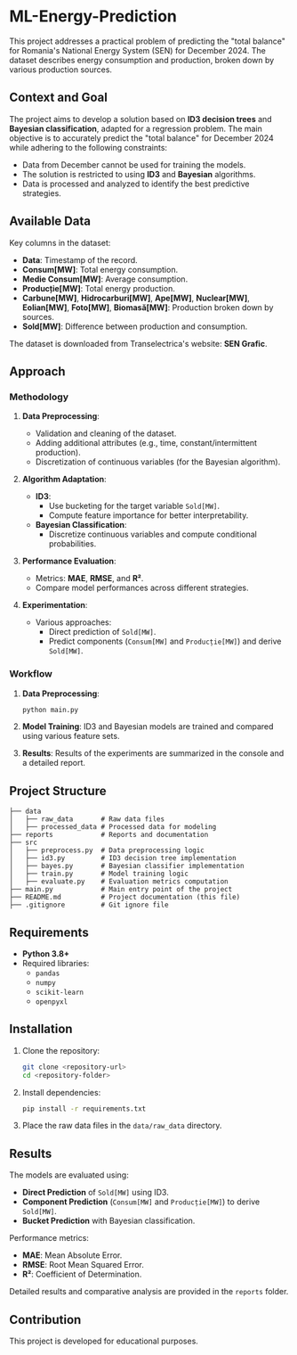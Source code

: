 # ML-Energy-Prediction

This project addresses a practical problem of predicting the "total balance" for Romania's National Energy System (SEN) for December 2024. The dataset describes energy consumption and production, broken down by various production sources.

## Context and Goal

The project aims to develop a solution based on **ID3 decision trees** and **Bayesian classification**, adapted for a regression problem. The main objective is to accurately predict the "total balance" for December 2024 while adhering to the following constraints:
- Data from December cannot be used for training the models.
- The solution is restricted to using **ID3** and **Bayesian** algorithms.
- Data is processed and analyzed to identify the best predictive strategies.

## Available Data

Key columns in the dataset:
- **Data**: Timestamp of the record.
- **Consum[MW]**: Total energy consumption.
- **Medie Consum[MW]**: Average consumption.
- **Producție[MW]**: Total energy production.
- **Carbune[MW]**, **Hidrocarburi[MW]**, **Ape[MW]**, **Nuclear[MW]**, **Eolian[MW]**, **Foto[MW]**, **Biomasă[MW]**: Production broken down by sources.
- **Sold[MW]**: Difference between production and consumption.

The dataset is downloaded from Transelectrica's website: **SEN Grafic**.

## Approach

### Methodology

1. **Data Preprocessing**:
   - Validation and cleaning of the dataset.
   - Adding additional attributes (e.g., time, constant/intermittent production).
   - Discretization of continuous variables (for the Bayesian algorithm).

2. **Algorithm Adaptation**:
   - **ID3**:
     - Use bucketing for the target variable `Sold[MW]`.
     - Compute feature importance for better interpretability.
   - **Bayesian Classification**:
     - Discretize continuous variables and compute conditional probabilities.

3. **Performance Evaluation**:
   - Metrics: **MAE**, **RMSE**, and **R²**.
   - Compare model performances across different strategies.

4. **Experimentation**:
   - Various approaches:
     - Direct prediction of `Sold[MW]`.
     - Predict components (`Consum[MW]` and `Producție[MW]`) and derive `Sold[MW]`.

### Workflow

1. **Data Preprocessing**:
   ```bash
   python main.py
   ```

2. **Model Training**:
   ID3 and Bayesian models are trained and compared using various feature sets.

3. **Results**:
   Results of the experiments are summarized in the console and a detailed report.

## Project Structure

```
├── data
│   ├── raw_data       # Raw data files
│   ├── processed_data # Processed data for modeling
├── reports            # Reports and documentation
├── src
│   ├── preprocess.py  # Data preprocessing logic
│   ├── id3.py         # ID3 decision tree implementation
│   ├── bayes.py       # Bayesian classifier implementation
│   ├── train.py       # Model training logic
│   ├── evaluate.py    # Evaluation metrics computation
├── main.py            # Main entry point of the project
├── README.md          # Project documentation (this file)
├── .gitignore         # Git ignore file
```

## Requirements

- **Python 3.8+**
- Required libraries:
  - `pandas`
  - `numpy`
  - `scikit-learn`
  - `openpyxl`

## Installation

1. Clone the repository:
   ```bash
   git clone <repository-url>
   cd <repository-folder>
   ```

2. Install dependencies:
   ```bash
   pip install -r requirements.txt
   ```

3. Place the raw data files in the `data/raw_data` directory.

## Results

The models are evaluated using:
- **Direct Prediction** of `Sold[MW]` using ID3.
- **Component Prediction** (`Consum[MW]` and `Producție[MW]`) to derive `Sold[MW]`.
- **Bucket Prediction** with Bayesian classification.

Performance metrics:
- **MAE**: Mean Absolute Error.
- **RMSE**: Root Mean Squared Error.
- **R²**: Coefficient of Determination.

Detailed results and comparative analysis are provided in the `reports` folder.

## Contribution

This project is developed for educational purposes.
